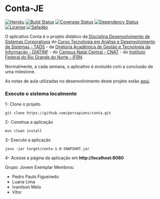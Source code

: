 Conta-JE
====

[![Heroku](https://heroku-badge.herokuapp.com/?app=conta-je)](http://conta-je.herokuapp.com)
[![Build Status](https://travis-ci.org/ivmelo/conta-je.svg?branch=master)](https://travis-ci.org/ivmelo/conta-je)
[![Coverage Status](https://coveralls.io/repos/github/ivmelo/conta-je/badge.svg?branch=master)](https://coveralls.io/github/ivmelo/conta-je?branch=master)
[![Dependency Status](https://www.versioneye.com/user/projects/57ea746679806f003983584c/badge.svg?style=flat-square)](https://www.versioneye.com/user/projects/57ea746679806f003983584c)
[![License](http://img.shields.io/:license-apache-blue.svg)](http://www.apache.org/licenses/LICENSE-2.0.html)
[![Safadão](https://img.shields.io/badge/safadão-aprova-yellowgreen.svg)](https://shields.io)


O aplicativo Conta é o projeto didático da [Disciplina Desenvolvimento de Sistemas Corporativos](http://diatinf.ifrn.edu.br/lib/exe/fetch.php?media=cursos:superiores:tads:curso2012:ementas:05_desenvolvimento_de_sistemas_coorporativos.pdf) do [Curso Tecnologia em Análise e Desenvolvimento de Sistemas - TADS](http://diatinf.ifrn.edu.br/doku.php?id=cursos:superiores:tads:start) - da [Diretoria Acadêmica de Gestão e Tecnologia da Informação - DIATINF](http://diatinf.ifrn.edu.br) - do [Campus Natal Central - CNAT](http://portal.ifrn.edu.br/campus/natalcentral) - do [Instituto Federal do Rio Grande do Norte - IFRN](http://portal.ifrn.edu.br/).

Normalmente, a cada semana, o aplicativo é evoluído com a conclusão de uma milestone.

As notas de aula utilizadas no desenvolvimento deste projeto estão [aqui](https://docente.ifrn.edu.br/marcelofernandes/disciplinas/desenvolvimento-de-sistemas-corporativos-dsc).

### Execute o sistema localmente

1- Clone o projeto
```Shell
git clone https://github.com/persapiens/conta.git
```

2- Construa a aplicação
```Shell
mvn clean install
```

3- Execute a aplicação
```Shell
java -jar target/conta-1.0-SNAPSHOT.jar
```

4- Acesse a página da aplicação em **http://localhost:8080**

Grupo: Jovem Exemplar
Membros:
- Pedro Paulo Figueiredo
- Luana Lima
- Ivanilson Melo
- Vítor
